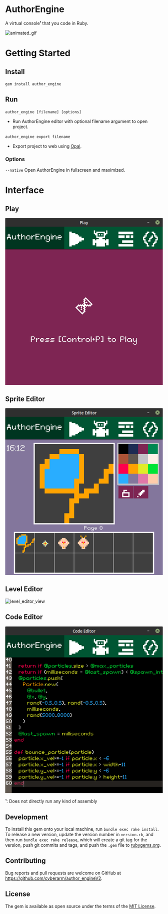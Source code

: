 # AuthorEngine
A virtual console¹ that you code in Ruby.

![animated_gif](#)

# Getting Started
## Install
`gem install author_engine`

## Run
`author_engine [filename] [options]`
- Run AuthorEngine editor with optional filename argument to open project.

`author_engine export filename`
- Export project to web using [Opal](https://opalrb.com).
### Options
`--native` Open AuthorEngine in fullscreen and maximized.

# Interface
## Play
![play_view](https://raw.githubusercontent.com/cyberarm/author_engineV2/master/screenshots/play.png)
## Sprite Editor
![sprite_editor_view](https://raw.githubusercontent.com/cyberarm/author_engineV2/master/screenshots/sprite_editor.png)
## Level Editor
![level_editor_view](#)
## Code Editor
![code_editor_view](https://raw.githubusercontent.com/cyberarm/author_engineV2/master/screenshots/code_editor.png)


¹: Does not directly run any kind of assembly

## Development

To install this gem onto your local machine, run `bundle exec rake install`. To release a new version, update the version number in `version.rb`, and then run `bundle exec rake release`, which will create a git tag for the version, push git commits and tags, and push the `.gem` file to [rubygems.org](https://rubygems.org).

## Contributing

Bug reports and pull requests are welcome on GitHub at https://github.com/cyberarm/author_engineV2.

## License

The gem is available as open source under the terms of the [MIT License](https://opensource.org/licenses/MIT).
